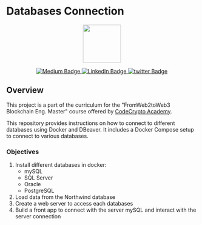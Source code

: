 # Databases Connection

<div id="header" align="center">
  <figure><img src="https://github.com/cheetah-alo/FaucetAppEthereum/assets/51385472/45416c68-5512-4d6e-98d7-6f5e0db36ffe" alt="" width="100"><figcaption></figcaption></figure>
</div>

<div id="badges" align="center">
  <a href="https://medium.com/@techieesp">
    <img src="https://img.shields.io/badge/Medium-black?style=for-the-badge&logo=medium&logoColor=white" alt="Medium Badge"/>
  </a>
  <a href="https://www.linkedin.com/in/jackybarraza/">
    <img src="https://img.shields.io/badge/LinkedIn-blue?style=for-the-badge&logo=linkedin&logoColor=white" alt="LinkedIn Badge"/>
  </a>
  <a href="https://twitter.com/TechieESP_">
    <img src="https://img.shields.io/badge/twitter-black?style=for-the-badge&logo=X&logoColor=white" alt="twitter Badge"/>
  </a>

</div>


## Overview

This project is a part of the curriculum for the "FromWeb2toWeb3 Blockchain Eng. Master" course offered by [CodeCrypto Academy](https://codecrypto.academy/).

This repository provides instructions on how to connect to different databases using Docker and DBeaver. It includes a Docker Compose setup to connect to various databases.

### Objectives

1. Install different databases in docker:
   * mySQL&#x20;
   * SQL Server
   * Oracle
   * PostgreSQL
2. Load data from the Northwind database
3. Create a web server to access each databases
4. Build a front app to connect with the server mySQL and interact with the server connection

###
